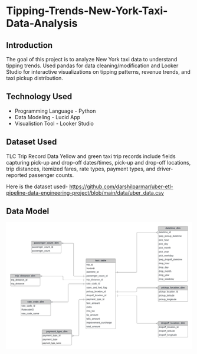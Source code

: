 # Tipping-Trends-New-York-Taxi-Data-Analysis

## Introduction
The goal of this project is to analyze New York taxi data to understand tipping trends. Used pandas for data cleaning/modification and Looker Studio for interactive visualizations on tipping patterns, revenue trends, and taxi pickup distribution. 

## Technology Used
- Programming Language - Python
- Data Modeling - Lucid App
- Visualistion Tool - Looker Studio

## Dataset Used
TLC Trip Record Data
Yellow and green taxi trip records include fields capturing pick-up and drop-off dates/times, pick-up and drop-off locations, trip distances, itemized fares, rate types, payment types, and driver-reported passenger counts. 

Here is the dataset used- https://github.com/darshilparmar/uber-etl-pipeline-data-engineering-project/blob/main/data/uber_data.csv

## Data Model
<img src="data_model.jpeg">


